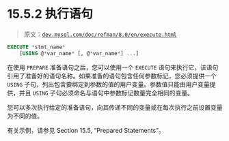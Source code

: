 # 15.5.2 执行语句

> 原文：[`dev.mysql.com/doc/refman/8.0/en/execute.html`](https://dev.mysql.com/doc/refman/8.0/en/execute.html)

```sql
EXECUTE *stmt_name*
    [USING @*var_name* [, @*var_name*] ...]
```

在使用 `PREPARE` 准备语句之后，您可以使用一个 `EXECUTE` 语句来执行它，该语句引用了准备好的语句名称。如果准备的语句包含任何参数标记，您必须提供一个 `USING` 子句，列出包含要绑定到参数的值的用户变量。参数值只能由用户变量提供，并且 `USING` 子句必须命名与语句中参数标记数量完全相同的变量。

您可以多次执行给定的准备语句，向其传递不同的变量或在每次执行之前设置变量为不同的值。

有关示例，请参见 Section 15.5, “Prepared Statements”。
